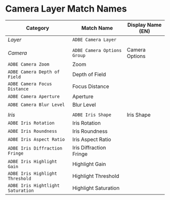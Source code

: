 <a id="matchnames-layer-cameralayer"></a>

# Camera Layer Match Names

| **Category**                      | **Match Name**              | **Display Name (EN)**   |
|-----------------------------------|-----------------------------|-------------------------|
| *Layer*                           | `ADBE Camera Layer`         |                         |
|                                   |                             |                         |
| *Camera*                          | `ADBE Camera Options Group` | Camera Options          |
| `ADBE Camera Zoom`                | Zoom                        |                         |
| `ADBE Camera Depth of Field`      | Depth of Field              |                         |
| `ADBE Camera Focus Distance`      | Focus Distance              |                         |
| `ADBE Camera Aperture`            | Aperture                    |                         |
| `ADBE Camera Blur Level`          | Blur Level                  |                         |
|                                   |                             |                         |
| *Iris*                            | `ADBE Iris Shape`           | Iris Shape              |
| `ADBE Iris Rotation`              | Iris Rotation               |                         |
| `ADBE Iris Roundness`             | Iris Roundness              |                         |
| `ADBE Iris Aspect Ratio`          | Iris Aspect Ratio           |                         |
| `ADBE Iris Diffraction Fringe`    | Iris Diffraction Fringe     |                         |
| `ADBE Iris Highlight Gain`        | Highlight Gain              |                         |
| `ADBE Iris Highlight Threshold`   | Highlight Threshold         |                         |
| `ADBE Iris Hightlight Saturation` | Highlight Saturation        |                         |
